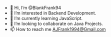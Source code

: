 - 👋 Hi, I’m @BlankFrank94
- 👀 I’m interested in Backend Development.
- 🌱 I’m currently learning JavaScript.
- 💞️ I’m looking to collaborate on Java Projects.
- 📫 How to reach me AJFrank1994@Gmail.com

<!---
BlankFrank94/BlankFrank94 is a ✨ special ✨ repository because its `README.md` (this file) appears on your GitHub profile.
You can click the Preview link to take a look at your changes.
--->
